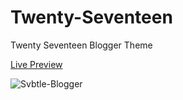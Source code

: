 # Twenty-Seventeen
Twenty Seventeen Blogger Theme


[Live Preview](blogger2017tema.blogspot.com/)


![Svbtle-Blogger](blogger2017tema.blogspot.com/)
